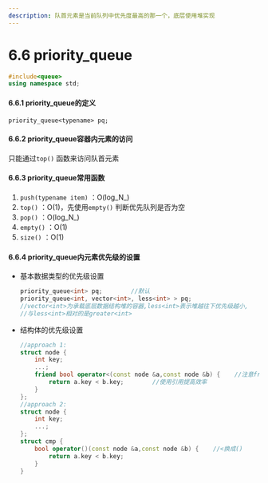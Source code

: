 ```yaml
---
description: 队首元素是当前队列中优先度最高的那一个，底层使用堆实现
---
```


# 6.6 priority\_queue

```cpp
#include<queue>
using namespace std;
```

#### 6.6.1 priority\_queue的定义

`priority_queue<typename> pq;` 

#### 6.6.2 priority\_queue容器内元素的访问

只能通过`top()` 函数来访问队首元素

#### 6.6.3 priority\_queue常用函数

1. `push(typename item)` ：O\(log_N_\)
2. `top()` ：O\(1\)，先使用`empty()` 判断优先队列是否为空
3. `pop()` ：O\(log_N_\)
4. `empty()` ：O\(1\)
5. `size()` ：O\(1\)

#### 6.6.4 priority\_queue内元素优先级的设置

* 基本数据类型的优先级设置

  ```cpp
  priority_queue<int> pq;        //默认
  priority_queue<int, vector<int>, less<int> > pq;
  //vector<int>为承载底层数据结构堆的容器,less<int>表示堆越往下优先级越小,
  //与less<int>相对的是greater<int>
  ```

* 结构体的优先级设置

  ```cpp
  //approach 1:
  struct node {
      int key;
      ...;
      friend bool operator<(const node &a,const node &b) {    //注意friend
          return a.key < b.key;        //使用引用提高效率
      }
  };
  //approach 2:
  struct node {
      int key;
      ...;
  };
  struct cmp {
      bool operator()(const node &a,const node &b) {    //<换成()
          return a.key < b.key;
      }
  }
  ```

